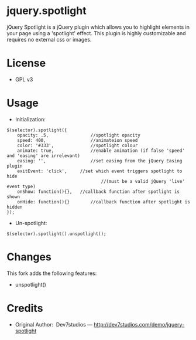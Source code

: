# jquery.spotlight
jQuery Spotlight is a jQuery plugin which allows you to highlight elements in your page using a 'spotlight' effect. This plugin is highly customizable and requires no external css or images.

# License
* GPL v3

# Usage
* Initialization:
````
$(selector).spotlight({
	opacity: .5,				//spotlight opacity
	speed: 400,					//animateion speed
	color: '#333',				//spotlight colour
	animate: true,				//enable animation (if false 'speed' and 'easing' are irrelevant)
	easing: '',					//set easing from the jQuery Easing plugin
	exitEvent: 'click',		//set which event triggers spotlight to hide 
									//(must be a valid jQuery 'live' event type)
	onShow: function(){},	//callback function after spotlight is shown
	onHide: function(){}		//callback function after spotlight is hidden
});
````

* Un-spotlight:
````
$(selector).spotlight().unspotlight();
````

# Changes
This fork adds the following features:<br>
* unspotlight()

# Credits
* Original Author:&nbsp;&nbsp;Dev7studios — http://dev7studios.com/demo/jquery-spotlight

